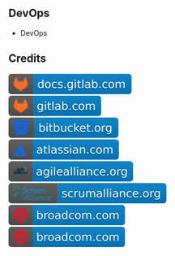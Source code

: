 DevOps
-----

- DevOps

Credits
-------
[![image](
Credits/docs.gitlab.com.svg)](https://docs.gitlab.com/)  
[![image](
Credits/gitlab.com.svg)](https://gitlab.com/)  
[![image](
Credits/bitbucket.org.svg)](https://bitbucket.org/)  
[![image](
Credits/atlassian.com.svg)](https://atlassian.com/)  
[![image](
Credits/agilealliance.org.svg)](https://agilealliance.org/)  
[![image](
Credits/scrumalliance.org.svg)](https://scrumalliance.org/)  
[![image](
Credits/broadcom.com.svg)](https://broadcom.com/)  
[![image](
Credits/broadcom.com.svg)](https://broadcom.com/)

